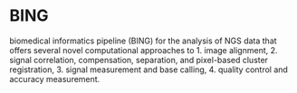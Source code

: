 # BING

biomedical informatics pipeline (BING) for the analysis of NGS data that offers several novel computational approaches to 1. image alignment, 2. signal correlation, compensation, separation, and pixel-based cluster registration, 3. signal measurement and base calling, 4. quality control and accuracy measurement.

